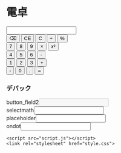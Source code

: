 # 電卓
<html>
  <body>
    <input type="number" id="input_field"><br>
  <button type="button" onclick="char_delete(0)" class="button" >⌫</button>
      <button type="button" onclick="char_delete(1)" class="button" >CE</button>
      <button type="button" onclick="char_delete(2)" class="button" >C</button>
      <button type="button" onclick="math('/')" class="button" >÷</button>
      <button type="button" onclick="math('%')" class="button" >%</button>
    <br>
      <button type="button" onclick="input(7)" class="button" >7</button>
      <button type="button" onclick="input(8)" class="button" >8</button>
      <button type="button" onclick="input(9)" class="button" >9</button>
      <button type="button" onclick="math('*')" class="button" >×</button>
      <button type="button" onclick="math('**')" class="button" >𝑥²</button>
    <br>
      <button type="button" onclick="input(4)" class="button" >4</button>
      <button type="button" onclick="input(5)" class="button" >5</button>
      <button type="button" onclick="input(6)" class="button" >6</button>
      <button type="button" onclick="math('-')" class="button" >-</button>
    <br>
      <button type="button" onclick="input(1)" class="button" >1</button>
      <button type="button" onclick="input(2)" class="button" >2</button>
      <button type="button" onclick="input(3)" class="button" >3</button>
      <button type="button" onclick="math('+')" class="button" >+</button>
    <br>
      <button type="button" onclick="minus()" class="button" >-</button>
      <button type="button" onclick="input(0)" class="button" >0</button>
      <button type="button" onclick="inputdot(ondot)" class="button" >.</button>
      <button type="button" onclick="math('=')" class="button" blue >=</button>
    <br>
    <!--デバック-->
    <h3>デバック</h3>
    button_field2<input type="number" id="input_field2" disabled>
    <br>
    selectmath<input type="text" id="sld">
    <br>
    placeholder<input type="text" id="pld">
    <br>
    ondot<input type="text" id="dod">
    
    <script src="script.js"></script>
    <link rel="stylesheet" href="style.css">
  </body>
<html>
